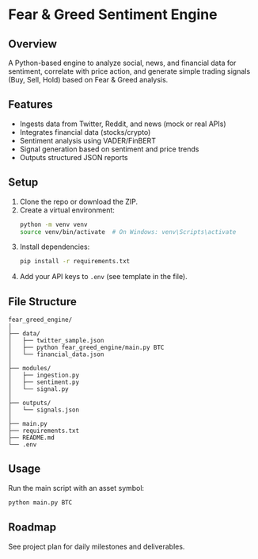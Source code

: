 # Fear & Greed Sentiment Engine

## Overview
A Python-based engine to analyze social, news, and financial data for sentiment, correlate with price action, and generate simple trading signals (Buy, Sell, Hold) based on Fear & Greed analysis.

## Features
- Ingests data from Twitter, Reddit, and news (mock or real APIs)
- Integrates financial data (stocks/crypto)
- Sentiment analysis using VADER/FinBERT
- Signal generation based on sentiment and price trends
- Outputs structured JSON reports

## Setup
1. Clone the repo or download the ZIP.
2. Create a virtual environment:
   ```bash
   python -m venv venv
   source venv/bin/activate  # On Windows: venv\Scripts\activate
   ```
3. Install dependencies:
   ```bash
   pip install -r requirements.txt
   ```
4. Add your API keys to `.env` (see template in the file).

## File Structure
```
fear_greed_engine/
│
├── data/
│   ├── twitter_sample.json
│   ├── python fear_greed_engine/main.py BTC
│   └── financial_data.json
│
├── modules/
│   ├── ingestion.py
│   ├── sentiment.py
│   └── signal.py
│
├── outputs/
│   └── signals.json
│
├── main.py
├── requirements.txt
├── README.md
└── .env
```

## Usage
Run the main script with an asset symbol:
```bash
python main.py BTC
```

## Roadmap
See project plan for daily milestones and deliverables. 
